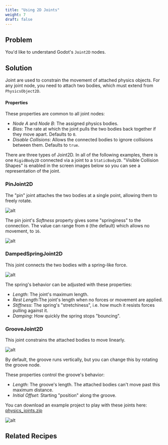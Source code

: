 ```yaml
---
title: "Using 2D Joints"
weight: 7
draft: false
---
```


## Problem

You'd like to understand Godot's `Joint2D` nodes.

## Solution

Joint are used to constrain the movement of attached physics objects. For any joint node, you need to attach two bodies, which must extend from `PhysicsObject2D`.

#### Properties

These properties are common to all joint nodes:

- _Node A_ and _Node B_: The assigned physics bodies.
- _Bias_: The rate at which the joint pulls the two bodies back together if they move apart. Defaults to `0`.
- _Disable Collisions_: Allows the connected bodies to ignore collisions between them. Defaults to `true`.

There are three types of Joint2D. In all of the following examples, there is one `RigidBody2D` connected via a joint to a `StaticBody2D`. "Visible Collision Shapes" is enabled in the screen images below so you can see a representation of the joint.

### PinJoint2D

The "pin" joint attaches the two bodies at a single point, allowing them to freely rotate.

![alt](/godot_recipes/img/pinjoint_example.gif)

The pin joint's _Softness_ property gives some "springiness" to the connection. The value can range from `0` (the default) which allows no movement, to `16`.

![alt](/godot_recipes/img/pinjoint_example2.gif)

### DampedSpringJoint2D

This joint connects the two bodies with a spring-like force.

![alt](/godot_recipes/img/springjoint_example.gif)

The spring's behavior can be adjusted with these properties:

- _Length_: The joint's maximum length.
- _Rest Length_:The joint's length when no forces or movement are applied.
- _Stiffness_: The spring's "stretchiness", i.e. how much it resists forces pulling against it.
- _Damping_: How quickly the spring stops "bouncing".

### GrooveJoint2D

This joint constrains the attached bodies to move linearly.

![alt](/godot_recipes/img/groovejoint_example.gif)

By default, the groove runs vertically, but you can change this by rotating the groove node.

These properties control the groove's behavior:

- _Length_: The groove's length. The attached bodies can't move past this maximum distance.
- _Initial Offset_: Starting "position" along the groove.

You can download an example project to play with these joints here: [physics_joints.zip](/godot_recipes/files/physics_joints.zip)

![alt](/godot_recipes/img/joints_demo.png)

## Related Recipes
